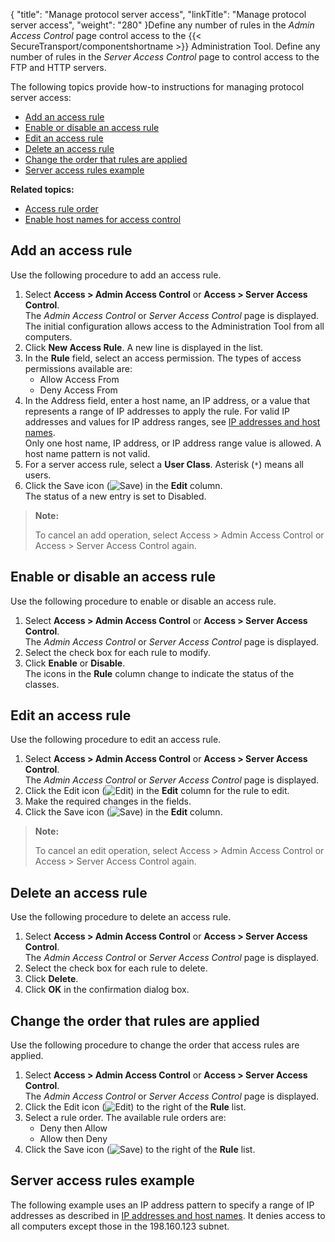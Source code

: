{
    "title": "Manage protocol server access",
    "linkTitle": "Manage protocol server access",
    "weight": "280"
}Define any number of rules in the *Admin Access Control* page control access to the {{< SecureTransport/componentshortname  >}} Administration Tool. Define any number of rules in the *Server Access Control* page to control access to the FTP and HTTP servers.

The following topics provide how-to instructions for managing protocol server access:

-   <a href="#Add" class="MCXref xref">Add an access rule</a>
-   <a href="#Enable" class="MCXref xref">Enable or disable an access rule</a>
-   <a href="#Edit" class="MCXref xref">Edit an access rule</a>
-   <a href="#Delete" class="MCXref xref">Delete an access rule</a>
-   <a href="#Change" class="MCXref xref">Change the order that rules are applied</a>
-   <a href="#Server" class="MCXref xref">Server access rules example</a>

**Related topics:**

-   <a href="../c_st_access_rule_order" class="MCXref xref">Access rule order</a>
-   <a href="../t_st_enablehostnamesforaccesscontrol" class="MCXref xref">Enable host names for access control</a>

<span id="Add"></span>

## Add an access rule

Use the following procedure to add an access rule.

1.  Select **Access > Admin Access Control** or **Access > Server Access Control**.  
    The *Admin Access Control* or *Server Access Control* page is displayed.  
    The initial configuration allows access to the Administration Tool from all computers.
2.  Click **New Access Rule**. A new line is displayed in the list.
3.  In the **Rule** field, select an access permission. The types of access permissions available are:
    -   Allow Access From
    -   Deny Access From
4.  In the Address field, enter a host name, an IP address, or a value that represents a range of IP addresses to apply the rule. For valid IP addresses and values for IP address ranges, see <a href="../../../c_st_ipaddressesandhostnames" class="MCXref xref">IP addresses and host names</a>.  
    Only one host name, IP address, or IP address range value is allowed. A host name pattern is not valid.
5.  For a server access rule, select a **User Class**. Asterisk (`*`) means all users.
6.  Click the Save icon (![Save](/Images/SecureTransport/SaveIcon_13x13.png)) in the **Edit** column.  
    The status of a new entry is set to Disabled.

> **Note:**
>
> To cancel an add operation, select Access &gt; Admin Access Control or Access &gt; Server Access Control again.

<span id="Enable"></span>

## Enable or disable an access rule

Use the following procedure to enable or disable an access rule.

1.  Select **Access > Admin Access Control** or **Access > Server Access Control**.  
    The *Admin Access Control* or *Server Access Control* page is displayed.
2.  Select the check box for each rule to modify.
3.  Click **Enable** or **Disable**.  
    The icons in the **Rule** column change to indicate the status of the classes.

<span id="Edit"></span>

## Edit an access rule

Use the following procedure to edit an access rule.

1.  Select **Access > Admin Access Control** or **Access > Server Access Control**.  
    The *Admin Access Control* or *Server Access Control* page is displayed.
2.  Click the Edit icon (![Edit](/Images/SecureTransport/EditIcon_12x13.png)) in the **Edit** column for the rule to edit.
3.  Make the required changes in the fields.
4.  Click the Save icon (![Save](/Images/SecureTransport/SaveIcon_13x13.png)) in the **Edit** column.

> **Note:**
>
> To cancel an edit operation, select Access &gt; Admin Access Control or Access &gt; Server Access Control again.

<span id="Delete"></span>

## Delete an access rule

Use the following procedure to delete an access rule.

1.  Select **Access > Admin Access Control** or **Access > Server Access Control**.  
    The *Admin Access Control* or *Server Access Control* page is displayed.
2.  Select the check box for each rule to delete.
3.  Click **Delete**.
4.  Click **OK** in the confirmation dialog box.

<span id="Change"></span>

## Change the order that rules are applied

Use the following procedure to change the order that access rules are applied.

1.  Select **Access > Admin Access Control** or **Access > Server Access Control**.  
    The *Admin Access Control* or *Server Access Control* page is displayed.
2.  Click the Edit icon (![Edit](/Images/SecureTransport/EditIcon_12x13.png)) to the right of the **Rule** list.
3.  Select a rule order. The available rule orders are:
    -   Deny then Allow
    -   Allow then Deny
4.  Click the Save icon (![Save](/Images/SecureTransport/SaveIcon_13x13.png)) to the right of the **Rule** list.

<span id="Server"></span>

## Server access rules example

The following example uses an IP address pattern to specify a range of IP addresses as described in <a href="../../../c_st_ipaddressesandhostnames" class="MCXref xref">IP addresses and host names</a>. It denies access to all computers except those in the 198.160.123 subnet.
